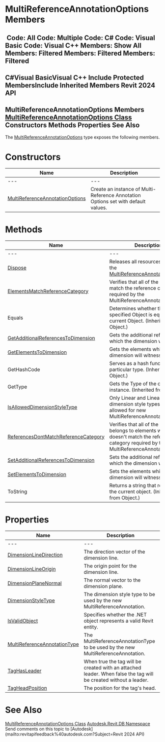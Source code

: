 # MultiReferenceAnnotationOptions Members

﻿
 Code: All Code: Multiple Code: C# Code: Visual Basic Code: Visual C++  Members: Show All Members: Filtered Members: Filtered Members: Filtered   
---  
C#Visual BasicVisual C++
Include Protected MembersInclude Inherited Members
Revit 2024 API  
---  
MultiReferenceAnnotationOptions Members  
[MultiReferenceAnnotationOptions Class](2e081b6c-38fd-4f03-a372-0dfa841e6248.md "MultiReferenceAnnotationOptions Class") Constructors Methods Properties See Also  
---  
The [MultiReferenceAnnotationOptions](2e081b6c-38fd-4f03-a372-0dfa841e6248.md "MultiReferenceAnnotationOptions Class") type exposes the following members.
# Constructors
| Name | Description |
| --- | --- |
| --- | --- | --- |
| [MultiReferenceAnnotationOptions](2ffad006-1ef9-8224-bd1e-a0cfcc533d29.md "MultiReferenceAnnotationOptions Constructor") | Create an instance of Multi-Reference Annotation Options set with default values. |

# Methods
| Name | Description |
| --- | --- |
| --- | --- | --- |
| [Dispose](460247b8-791c-ff48-1147-267faac4e1c7.md "Dispose Method") | Releases all resources used by the [MultiReferenceAnnotationOptions](2e081b6c-38fd-4f03-a372-0dfa841e6248.md "MultiReferenceAnnotationOptions Class") |
| [ElementsMatchReferenceCategory](a737d2a1-a595-4037-6038-79948d80c1e3.md "ElementsMatchReferenceCategory Method") | Verifies that all of the elements match the reference category required by the MultiReferenceAnnotationType. |
| Equals | Determines whether the specified Object is equal to the current Object. (Inherited from Object.) |
| [GetAdditionalReferencesToDimension](a53c4ebf-0a34-31b5-9140-27dcd15f85f2.md "GetAdditionalReferencesToDimension Method") | Gets the additional references which the dimension will witness. |
| [GetElementsToDimension](72605bc0-cfe6-72be-1531-e0c86ff450f4.md "GetElementsToDimension Method") | Gets the elements which the dimension will witness. |
| GetHashCode | Serves as a hash function for a particular type.  (Inherited from Object.) |
| GetType | Gets the Type of the current instance. (Inherited from Object.) |
| [IsAllowedDimensionStyleType](967b5c93-8889-a9e6-e1e7-264c876812d5.md "IsAllowedDimensionStyleType Method") | Only Linear and LinearFixed dimension style types are allowed for new MultiReferenceAnnotations. |
| [ReferencesDontMatchReferenceCategory](c79310d9-a47c-7ad8-3fb3-6f5ce88cde34.md "ReferencesDontMatchReferenceCategory Method") | Verifies that all of the references belongs to elements which doesn't match the reference category required by the MultiReferenceAnnotationType. |
| [SetAdditionalReferencesToDimension](74d89f8a-88bd-a68b-b0ec-b1e5de920eb2.md "SetAdditionalReferencesToDimension Method") | Sets the additional references which the dimension will witness. |
| [SetElementsToDimension](18bf692f-0adf-bf2f-6996-ee3ded0b7bc1.md "SetElementsToDimension Method") | Sets the elements which the dimension will witness. |
| ToString | Returns a string that represents the current object. (Inherited from Object.) |

# Properties
| Name | Description |
| --- | --- |
| --- | --- | --- |
| [DimensionLineDirection](fa626cb8-ed9c-5f71-1a2a-1df5c15a959c.md "DimensionLineDirection Property") | The direction vector of the dimension line. |
| [DimensionLineOrigin](dd1c3ac3-28fc-d37d-b97d-dcf61e9c629d.md "DimensionLineOrigin Property") | The origin point for the dimension line. |
| [DimensionPlaneNormal](9015f3a7-dc79-0701-fc8a-364603559f9b.md "DimensionPlaneNormal Property") | The normal vector to the dimension plane. |
| [DimensionStyleType](2a8891de-4b66-96f9-76cf-bcb2ae75bfb9.md "DimensionStyleType Property") | The dimension style type to be used by the new MultiReferenceAnnotation. |
| [IsValidObject](88ed10dc-950f-79a7-a59e-18a7c95b6cbe.md "IsValidObject Property") | Specifies whether the .NET object represents a valid Revit entity. |
| [MultiReferenceAnnotationType](180c0d74-ec8c-5423-d25e-38c775c131cb.md "MultiReferenceAnnotationType Property") | The MultiReferenceAnnotationType to be used by the new MultiReferenceAnnotation. |
| [TagHasLeader](f2229df0-e357-4462-a700-6d1be4397e1c.md "TagHasLeader Property") | When true the tag will be created with an attached leader. When false the tag will be created without a leader. |
| [TagHeadPosition](883ccdc6-9d4e-7844-9f81-e77124f39677.md "TagHeadPosition Property") | The position for the tag's head. |

# See Also
[MultiReferenceAnnotationOptions Class](2e081b6c-38fd-4f03-a372-0dfa841e6248.md "MultiReferenceAnnotationOptions Class")
[Autodesk.Revit.DB Namespace](87546ba7-461b-c646-cbb1-2cb8f5bff8b2.md "Autodesk.Revit.DB Namespace")
Send comments on this topic to [Autodesk](mailto:revitapifeedback%40autodesk.com?Subject=Revit 2024 API)